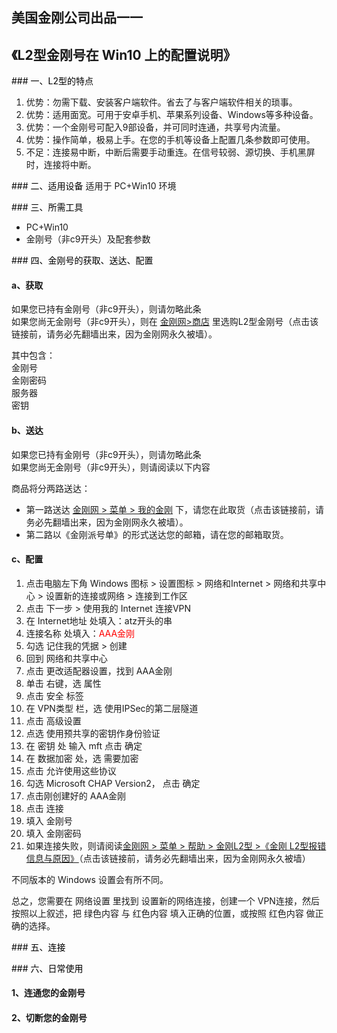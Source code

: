 ## 美国金刚公司出品一一

## 《L2型金刚号在 Win10 上的配置说明》

<font color="Black">### 一、L2型的特点 </font>

1. 优势：勿需下载、安装客户端软件。省去了与客户端软件相关的琐事。
2. 优势：适用面宽。可用于安卓手机、苹果系列设备、Windows等多种设备。
3. 优势：一个金刚号可配入9部设备，并可同时连通，共享号内流量。
4. 优势：操作简单，极易上手。在您的手机等设备上配置几条参数即可使用。
4. 不足：连接易中断，中断后需要手动重连。在信号较弱、源切换、手机黑屏时，连接将中断。


<font color="Black">### 二、适用设备</font>
适用于 PC+Win10 环境

<font color="Black">### 三、所需工具</font>
- PC+Win10
- 金刚号（非c9开头）及配套参数



<font color="Black">### 四、金刚号的获取、送达、配置</font>
#### a、获取

如果您已持有金刚号（非c9开头），则请勿略此条<br>
如果您尚无金刚号（非c9开头），则在 [金刚网>商店](https://www.atozitpro.net/zh/shop/) 里选购L2型金刚号（点击该链接前，请务必先翻墙出来，因为金刚网永久被墙）。 

其中包含：<br>
金刚号<br>
金刚密码<br>
服务器<br>
密钥<br>



#### b、送达

如果您已持有金刚号（非c9开头），则请勿略此条<br>
如果您尚无金刚号（非c9开头），则请阅读以下内容<br>

商品将分两路送达：
- 第一路送达 [金刚网 > 菜单 > 我的金刚](https://www.atozitpro.net/zh/my-account/) 下，请您在此取货（点击该链接前，请务必先翻墙出来，因为金刚网永久被墙）。
- 第二路以《金刚派号单》的形式送达您的邮箱，请在您的邮箱取货。

#### c、配置

1. 点击电脑左下角 Windows 图标 > 设置图标 > 网络和Internet > 网络和共享中心 > 设置新的连接或网络 > 连接到工作区
2. 点击 下一步 > 使用我的 Internet 连接VPN
3. 在 Internet地址 处填入：atz开头的串
4. 连接名称 处填入：<font color="Red">AAA金刚</font>
5. 勾选 记住我的凭据 > 创建
6. 回到 网络和共享中心
7. 点击 更改适配器设置，找到 AAA金刚
8. 单击 右键，选 属性
9. 点击 安全 标签
10. 在 VPN类型 栏，选 使用IPSec的第二层隧道
11. 点击 高级设置
12. 点选 使用预共享的密钥作身份验证
13. 在 密钥 处 输入 mft  点击 确定
14. 在 数据加密 处，选 需要加密
15. 点击 允许使用这些协议
16. 勾选 Microsoft CHAP Version2， 点击 确定
17. 点击刚创建好的 AAA金刚
18. 点击 连接
19. 填入 金刚号
20. 填入 金刚密码
21. 如果连接失败，则请阅读[金刚网 > 菜单 > 帮助 > 金刚L2型 >《金刚 L2型报错信息与原因》](https://www.atozitpro.net/zh/%e9%87%91%e5%88%9al2%e5%9e%8b%e6%8a%a5%e9%94%99%e4%bf%a1%e6%81%af%e4%b8%8e%e5%8e%9f%e5%9b%a0/)（点击该链接前，请务必先翻墙出来，因为金刚网永久被墙） 

不同版本的 Windows 设置会有所不同。

总之，您需要在 网络设置 里找到 设置新的网络连接，创建一个 VPN连接，然后按照以上叙述，把 绿色内容 与 红色内容 填入正确的位置，或按照 红色内容 做正确的选择。


<font color="Black">### 五、连接</font>



<font color="Black">### 六、日常使用</font>

#### 1、连通您的金刚号



#### 2、切断您的金刚号
